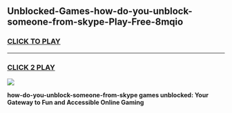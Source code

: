 
## Unblocked-Games-how-do-you-unblock-someone-from-skype-Play-Free-8mqio
<h3>
<a href="https://premium76.site?title=how-do-you-unblock-someone-from-skype&ref=18A1">CLICK TO PLAY</a></h3>
<hr>

<h3>
<a href="https://premium76.site?title=how-do-you-unblock-someone-from-skype&ref=18A1">CLICK 2 PLAY</a>
  
</h3>

<a href="https://premium76.site?title=how-do-you-unblock-someone-from-skype&ref=18A1"><img src="https://clearcache.store/games.png"></a>


**how-do-you-unblock-someone-from-skype games unblocked: Your Gateway to Fun and Accessible Online Gaming**
